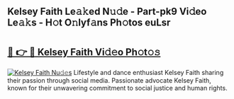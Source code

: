 ## Kelsey Faith Le𝚊𝚔ed N𝚞𝚍e - Part-pk9 Vi𝚍eo Le𝚊𝚔s - H𝚘t O𝚗lyf𝚊ns Ph𝚘tos euLsr

# <h2><a href="http://hf2smgm.feru.top/?c=Kelsey+Faith">🔗 👉 🔴 Kelsey Faith Vi𝚍𝚎o Ph𝚘t𝚘𝚜</a></h2>

[![Kelsey Faith Nu𝚍𝚎s](https://i.imgur.com/0TWrTi3.gif)](http://hf2smgm.feru.top/?c=Kelsey+Faith)
Lifestyle and dance enthusiast Kelsey Faith sharing their passion through social media. Passionate advocate Kelsey Faith, known for their unwavering commitment to social justice and human rights. 
